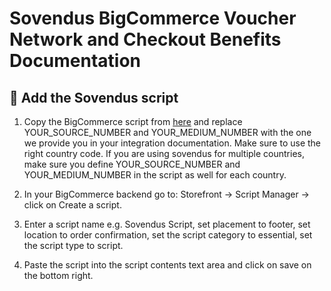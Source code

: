 # Sovendus BigCommerce Voucher Network and Checkout Benefits Documentation

## 🛒 Add the Sovendus script

1.	Copy the BigCommerce script from [here](https://github.com/Sovendus-GmbH/Sovendus-BigCommerce-Voucher-Network-and-Checkout-Benefits-Documentation/raw/main/bigCommerce-sovendus-voucher-network.html) and replace YOUR_SOURCE_NUMBER and YOUR_MEDIUM_NUMBER with the one we provide you in your integration documentation. Make sure to use the right country code. If you are using sovendus for multiple countries, make sure you define YOUR_SOURCE_NUMBER and YOUR_MEDIUM_NUMBER in the script as well for each country.

2. In your BigCommerce backend go to: Storefront -> Script Manager -> click on Create a script.

3. Enter a script name e.g. Sovendus Script, set placement to footer, set location to order confirmation, set the script category to essential, set the script type to script. 

4. Paste the script into the script contents text area and click on save on the bottom right.
